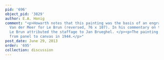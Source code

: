```yaml
---
pid: '696'
object_pid: '3829'
author: E.A. Honig
comment: "<p>Howarth notes that this painting was the basis of an engraving by Noach
  Van der Meer for Le Brun (reversed, 76 x 107). In his commentary on the engraving
  Le Brun attributed the staffage to Jan Brueghel. </p><p>The painting was transferred
  from panel to canvas in 1944.</p>"
post_date: June 29, 2013
order: '695'
collection: discussion
---
```

